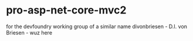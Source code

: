 # pro-asp-net-core-mvc2
for the devfoundry working group of a similar name
divonbriesen - D.I. von Briesen - wuz here
